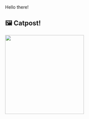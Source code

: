Hello there!



## 🖼️ Catpost!

<sub>
    <img src="https://cdn2.thecatapi.com/images/6os.jpg" height="256">
</sub>

